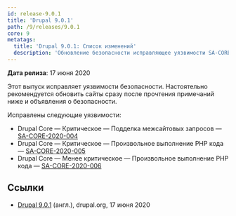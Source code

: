 ```yaml
---
id: release-9.0.1
title: 'Drupal 9.0.1'
path: /9/releases/9.0.1
core: 9
metatags:
  title: 'Drupal 9.0.1: Список изменений'
  description: 'Обновление безопасности исправляющее уязвимости SA-CORE-2020-004, SA-CORE-2020-005, SA-CORE-2020-006.'
---
```


**Дата релиза**: 17 июня 2020

Этот выпуск исправляет уязвимости безопасности. Настоятельно рекомендуется обновить сайты сразу после прочтения примечаний ниже и объявления о безопасности.

Исправлены следующие уязвимости:

- Drupal Core — Критическое — Подделка межсайтовых запросов — [SA-CORE-2020-004](../../security/advisory/sa-core-2020-004.md)
- Drupal Core — Критическое — Произвольное выполнение PHP кода — [SA-CORE-2020-005](../../security/advisory/sa-core-2020-005.md)
- Drupal Core — Менее критическое — Произвольное выполнение PHP кода — [SA-CORE-2020-006](../../security/advisory/sa-core-2020-006.md)

## Ссылки

- [Drupal 9.0.1](https://www.drupal.org/project/drupal/releases/9.0.1) (англ.), drupal.org, 17 июня 2020